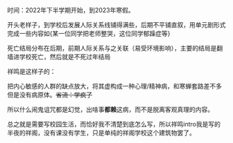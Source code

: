 时间：2022年下半学期开始，到2023年寒假。

开头老样子，到学校后发展人际关系线铺得满些，后期不平铺直叙，用单元剧形式完成一些内容如{某一位同学把老师整哭，这位同学郁躁症等}

死亡结局分布在后期，前期人际关系与之关联（易受环境影响），主要的结局是翻墙进学校死亡，然后就是不死过年结局

祥鸣是这样子的：

把内心敏感的人群的缺点放大，将其虚构成一种心理/精神病，和寒蝉套路差不多但是没有病原体。~~省流：学疯了~~

所以什么闹鬼诅咒都是幻觉，出啥事**都赖**这病，而不是脱离客观真理的内容。

总之就是需要写校园生活，而恰好我不清楚到底怎么写，所以祥鸣intro我是写的半夜的祥阁，没有课没有学生，只是单纯的祥阁学校这个建筑物罢了。